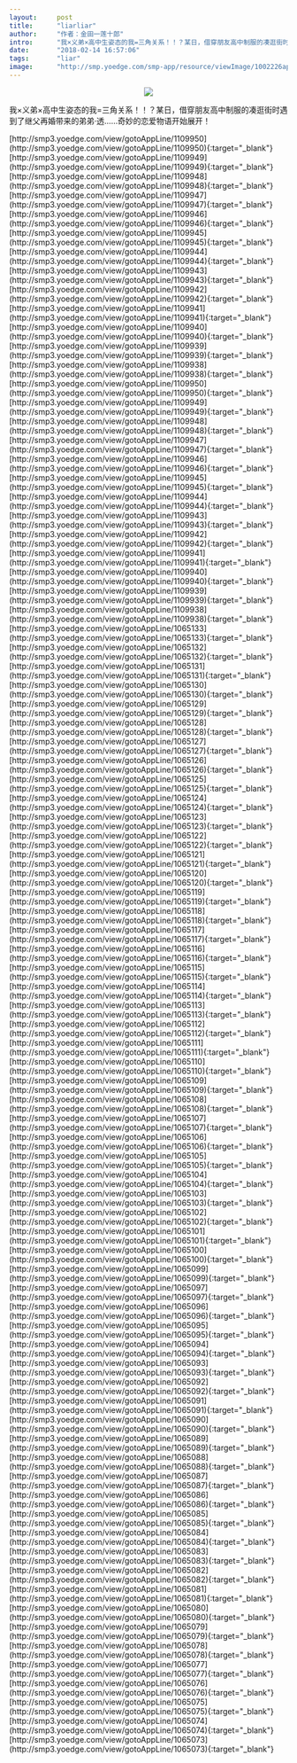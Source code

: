```yaml
---
layout:     post
title:      "liarliar"
author:     "作者：金田一莲十郎"
intro:      "我×义弟×高中生姿态的我=三角关系！！？某日，借穿朋友高中制服的凑逛街时遇到了继父再婚带来的弟弟·透……奇妙的恋爱物语开始展开！"
date:       "2018-02-14 16:57:06"
tags:       "liar"
image:      "http://smp.yoedge.com/smp-app/resource/viewImage/1002226appline.png"
---
```

<div style="text-align: center">
<p><img src="http://smp.yoedge.com/smp-app/resource/viewImage/1002226appline.png"/></p>
</div>
<p class="post-meta">
<span>我×义弟×高中生姿态的我=三角关系！！？某日，借穿朋友高中制服的凑逛街时遇到了继父再婚带来的弟弟·透……奇妙的恋爱物语开始展开！</span>
</p>
[http://smp3.yoedge.com/view/gotoAppLine/1109950](http://smp3.yoedge.com/view/gotoAppLine/1109950){:target="_blank"}
[http://smp3.yoedge.com/view/gotoAppLine/1109949](http://smp3.yoedge.com/view/gotoAppLine/1109949){:target="_blank"}
[http://smp3.yoedge.com/view/gotoAppLine/1109948](http://smp3.yoedge.com/view/gotoAppLine/1109948){:target="_blank"}
[http://smp3.yoedge.com/view/gotoAppLine/1109947](http://smp3.yoedge.com/view/gotoAppLine/1109947){:target="_blank"}
[http://smp3.yoedge.com/view/gotoAppLine/1109946](http://smp3.yoedge.com/view/gotoAppLine/1109946){:target="_blank"}
[http://smp3.yoedge.com/view/gotoAppLine/1109945](http://smp3.yoedge.com/view/gotoAppLine/1109945){:target="_blank"}
[http://smp3.yoedge.com/view/gotoAppLine/1109944](http://smp3.yoedge.com/view/gotoAppLine/1109944){:target="_blank"}
[http://smp3.yoedge.com/view/gotoAppLine/1109943](http://smp3.yoedge.com/view/gotoAppLine/1109943){:target="_blank"}
[http://smp3.yoedge.com/view/gotoAppLine/1109942](http://smp3.yoedge.com/view/gotoAppLine/1109942){:target="_blank"}
[http://smp3.yoedge.com/view/gotoAppLine/1109941](http://smp3.yoedge.com/view/gotoAppLine/1109941){:target="_blank"}
[http://smp3.yoedge.com/view/gotoAppLine/1109940](http://smp3.yoedge.com/view/gotoAppLine/1109940){:target="_blank"}
[http://smp3.yoedge.com/view/gotoAppLine/1109939](http://smp3.yoedge.com/view/gotoAppLine/1109939){:target="_blank"}
[http://smp3.yoedge.com/view/gotoAppLine/1109938](http://smp3.yoedge.com/view/gotoAppLine/1109938){:target="_blank"}
[http://smp3.yoedge.com/view/gotoAppLine/1109950](http://smp3.yoedge.com/view/gotoAppLine/1109950){:target="_blank"}
[http://smp3.yoedge.com/view/gotoAppLine/1109949](http://smp3.yoedge.com/view/gotoAppLine/1109949){:target="_blank"}
[http://smp3.yoedge.com/view/gotoAppLine/1109948](http://smp3.yoedge.com/view/gotoAppLine/1109948){:target="_blank"}
[http://smp3.yoedge.com/view/gotoAppLine/1109947](http://smp3.yoedge.com/view/gotoAppLine/1109947){:target="_blank"}
[http://smp3.yoedge.com/view/gotoAppLine/1109946](http://smp3.yoedge.com/view/gotoAppLine/1109946){:target="_blank"}
[http://smp3.yoedge.com/view/gotoAppLine/1109945](http://smp3.yoedge.com/view/gotoAppLine/1109945){:target="_blank"}
[http://smp3.yoedge.com/view/gotoAppLine/1109944](http://smp3.yoedge.com/view/gotoAppLine/1109944){:target="_blank"}
[http://smp3.yoedge.com/view/gotoAppLine/1109943](http://smp3.yoedge.com/view/gotoAppLine/1109943){:target="_blank"}
[http://smp3.yoedge.com/view/gotoAppLine/1109942](http://smp3.yoedge.com/view/gotoAppLine/1109942){:target="_blank"}
[http://smp3.yoedge.com/view/gotoAppLine/1109941](http://smp3.yoedge.com/view/gotoAppLine/1109941){:target="_blank"}
[http://smp3.yoedge.com/view/gotoAppLine/1109940](http://smp3.yoedge.com/view/gotoAppLine/1109940){:target="_blank"}
[http://smp3.yoedge.com/view/gotoAppLine/1109939](http://smp3.yoedge.com/view/gotoAppLine/1109939){:target="_blank"}
[http://smp3.yoedge.com/view/gotoAppLine/1109938](http://smp3.yoedge.com/view/gotoAppLine/1109938){:target="_blank"}
[http://smp3.yoedge.com/view/gotoAppLine/1065133](http://smp3.yoedge.com/view/gotoAppLine/1065133){:target="_blank"}
[http://smp3.yoedge.com/view/gotoAppLine/1065132](http://smp3.yoedge.com/view/gotoAppLine/1065132){:target="_blank"}
[http://smp3.yoedge.com/view/gotoAppLine/1065131](http://smp3.yoedge.com/view/gotoAppLine/1065131){:target="_blank"}
[http://smp3.yoedge.com/view/gotoAppLine/1065130](http://smp3.yoedge.com/view/gotoAppLine/1065130){:target="_blank"}
[http://smp3.yoedge.com/view/gotoAppLine/1065129](http://smp3.yoedge.com/view/gotoAppLine/1065129){:target="_blank"}
[http://smp3.yoedge.com/view/gotoAppLine/1065128](http://smp3.yoedge.com/view/gotoAppLine/1065128){:target="_blank"}
[http://smp3.yoedge.com/view/gotoAppLine/1065127](http://smp3.yoedge.com/view/gotoAppLine/1065127){:target="_blank"}
[http://smp3.yoedge.com/view/gotoAppLine/1065126](http://smp3.yoedge.com/view/gotoAppLine/1065126){:target="_blank"}
[http://smp3.yoedge.com/view/gotoAppLine/1065125](http://smp3.yoedge.com/view/gotoAppLine/1065125){:target="_blank"}
[http://smp3.yoedge.com/view/gotoAppLine/1065124](http://smp3.yoedge.com/view/gotoAppLine/1065124){:target="_blank"}
[http://smp3.yoedge.com/view/gotoAppLine/1065123](http://smp3.yoedge.com/view/gotoAppLine/1065123){:target="_blank"}
[http://smp3.yoedge.com/view/gotoAppLine/1065122](http://smp3.yoedge.com/view/gotoAppLine/1065122){:target="_blank"}
[http://smp3.yoedge.com/view/gotoAppLine/1065121](http://smp3.yoedge.com/view/gotoAppLine/1065121){:target="_blank"}
[http://smp3.yoedge.com/view/gotoAppLine/1065120](http://smp3.yoedge.com/view/gotoAppLine/1065120){:target="_blank"}
[http://smp3.yoedge.com/view/gotoAppLine/1065119](http://smp3.yoedge.com/view/gotoAppLine/1065119){:target="_blank"}
[http://smp3.yoedge.com/view/gotoAppLine/1065118](http://smp3.yoedge.com/view/gotoAppLine/1065118){:target="_blank"}
[http://smp3.yoedge.com/view/gotoAppLine/1065117](http://smp3.yoedge.com/view/gotoAppLine/1065117){:target="_blank"}
[http://smp3.yoedge.com/view/gotoAppLine/1065116](http://smp3.yoedge.com/view/gotoAppLine/1065116){:target="_blank"}
[http://smp3.yoedge.com/view/gotoAppLine/1065115](http://smp3.yoedge.com/view/gotoAppLine/1065115){:target="_blank"}
[http://smp3.yoedge.com/view/gotoAppLine/1065114](http://smp3.yoedge.com/view/gotoAppLine/1065114){:target="_blank"}
[http://smp3.yoedge.com/view/gotoAppLine/1065113](http://smp3.yoedge.com/view/gotoAppLine/1065113){:target="_blank"}
[http://smp3.yoedge.com/view/gotoAppLine/1065112](http://smp3.yoedge.com/view/gotoAppLine/1065112){:target="_blank"}
[http://smp3.yoedge.com/view/gotoAppLine/1065111](http://smp3.yoedge.com/view/gotoAppLine/1065111){:target="_blank"}
[http://smp3.yoedge.com/view/gotoAppLine/1065110](http://smp3.yoedge.com/view/gotoAppLine/1065110){:target="_blank"}
[http://smp3.yoedge.com/view/gotoAppLine/1065109](http://smp3.yoedge.com/view/gotoAppLine/1065109){:target="_blank"}
[http://smp3.yoedge.com/view/gotoAppLine/1065108](http://smp3.yoedge.com/view/gotoAppLine/1065108){:target="_blank"}
[http://smp3.yoedge.com/view/gotoAppLine/1065107](http://smp3.yoedge.com/view/gotoAppLine/1065107){:target="_blank"}
[http://smp3.yoedge.com/view/gotoAppLine/1065106](http://smp3.yoedge.com/view/gotoAppLine/1065106){:target="_blank"}
[http://smp3.yoedge.com/view/gotoAppLine/1065105](http://smp3.yoedge.com/view/gotoAppLine/1065105){:target="_blank"}
[http://smp3.yoedge.com/view/gotoAppLine/1065104](http://smp3.yoedge.com/view/gotoAppLine/1065104){:target="_blank"}
[http://smp3.yoedge.com/view/gotoAppLine/1065103](http://smp3.yoedge.com/view/gotoAppLine/1065103){:target="_blank"}
[http://smp3.yoedge.com/view/gotoAppLine/1065102](http://smp3.yoedge.com/view/gotoAppLine/1065102){:target="_blank"}
[http://smp3.yoedge.com/view/gotoAppLine/1065101](http://smp3.yoedge.com/view/gotoAppLine/1065101){:target="_blank"}
[http://smp3.yoedge.com/view/gotoAppLine/1065100](http://smp3.yoedge.com/view/gotoAppLine/1065100){:target="_blank"}
[http://smp3.yoedge.com/view/gotoAppLine/1065099](http://smp3.yoedge.com/view/gotoAppLine/1065099){:target="_blank"}
[http://smp3.yoedge.com/view/gotoAppLine/1065097](http://smp3.yoedge.com/view/gotoAppLine/1065097){:target="_blank"}
[http://smp3.yoedge.com/view/gotoAppLine/1065096](http://smp3.yoedge.com/view/gotoAppLine/1065096){:target="_blank"}
[http://smp3.yoedge.com/view/gotoAppLine/1065095](http://smp3.yoedge.com/view/gotoAppLine/1065095){:target="_blank"}
[http://smp3.yoedge.com/view/gotoAppLine/1065094](http://smp3.yoedge.com/view/gotoAppLine/1065094){:target="_blank"}
[http://smp3.yoedge.com/view/gotoAppLine/1065093](http://smp3.yoedge.com/view/gotoAppLine/1065093){:target="_blank"}
[http://smp3.yoedge.com/view/gotoAppLine/1065092](http://smp3.yoedge.com/view/gotoAppLine/1065092){:target="_blank"}
[http://smp3.yoedge.com/view/gotoAppLine/1065091](http://smp3.yoedge.com/view/gotoAppLine/1065091){:target="_blank"}
[http://smp3.yoedge.com/view/gotoAppLine/1065090](http://smp3.yoedge.com/view/gotoAppLine/1065090){:target="_blank"}
[http://smp3.yoedge.com/view/gotoAppLine/1065089](http://smp3.yoedge.com/view/gotoAppLine/1065089){:target="_blank"}
[http://smp3.yoedge.com/view/gotoAppLine/1065088](http://smp3.yoedge.com/view/gotoAppLine/1065088){:target="_blank"}
[http://smp3.yoedge.com/view/gotoAppLine/1065087](http://smp3.yoedge.com/view/gotoAppLine/1065087){:target="_blank"}
[http://smp3.yoedge.com/view/gotoAppLine/1065086](http://smp3.yoedge.com/view/gotoAppLine/1065086){:target="_blank"}
[http://smp3.yoedge.com/view/gotoAppLine/1065085](http://smp3.yoedge.com/view/gotoAppLine/1065085){:target="_blank"}
[http://smp3.yoedge.com/view/gotoAppLine/1065084](http://smp3.yoedge.com/view/gotoAppLine/1065084){:target="_blank"}
[http://smp3.yoedge.com/view/gotoAppLine/1065083](http://smp3.yoedge.com/view/gotoAppLine/1065083){:target="_blank"}
[http://smp3.yoedge.com/view/gotoAppLine/1065082](http://smp3.yoedge.com/view/gotoAppLine/1065082){:target="_blank"}
[http://smp3.yoedge.com/view/gotoAppLine/1065081](http://smp3.yoedge.com/view/gotoAppLine/1065081){:target="_blank"}
[http://smp3.yoedge.com/view/gotoAppLine/1065080](http://smp3.yoedge.com/view/gotoAppLine/1065080){:target="_blank"}
[http://smp3.yoedge.com/view/gotoAppLine/1065079](http://smp3.yoedge.com/view/gotoAppLine/1065079){:target="_blank"}
[http://smp3.yoedge.com/view/gotoAppLine/1065078](http://smp3.yoedge.com/view/gotoAppLine/1065078){:target="_blank"}
[http://smp3.yoedge.com/view/gotoAppLine/1065077](http://smp3.yoedge.com/view/gotoAppLine/1065077){:target="_blank"}
[http://smp3.yoedge.com/view/gotoAppLine/1065076](http://smp3.yoedge.com/view/gotoAppLine/1065076){:target="_blank"}
[http://smp3.yoedge.com/view/gotoAppLine/1065075](http://smp3.yoedge.com/view/gotoAppLine/1065075){:target="_blank"}
[http://smp3.yoedge.com/view/gotoAppLine/1065074](http://smp3.yoedge.com/view/gotoAppLine/1065074){:target="_blank"}
[http://smp3.yoedge.com/view/gotoAppLine/1065073](http://smp3.yoedge.com/view/gotoAppLine/1065073){:target="_blank"}


